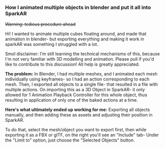 ### How I animated multiple objects in blender and put it all into SparkAR
~~Warning: tedious procedure ahead~~

Hi! I wanted to animate multiple cubes floating around, and made that animation in blender- but exporting everything and making it work in sparkAR was something I struggled with a lot.

Smol disclaimer: I'm still learning the technical mechanisms of this, because I'm not very familiar with 3D modelling and animation. Please pull if you'd like to contribute to this discussion! All help is greatly appreciated.

**The problem:**
In Blender, I had multiple meshes, and I animated each mesh individually using keyframes- so I had an action corresponding to each mesh. 
Then, I exported all objects to a single file- that resulted in a file with multiple actions. 
On importing this as a 3D Object in SparkAR- it only allowed for 1 Animation Playback Controller for this whole object, thus resulting in application of only one of the baked actions at a time.


**Here's what ultimately ended up working for me:** Exporting all objects manually, and then adding these as assets and adjusting their position in SparkAR. 

To do that, select the mesh/object you want to export first, then while exporting it as a FBX or glTF, on the right you'll see an "Include" tab-
Under the "Limit to" option, just choose the "Selected Objects" button. 
 
